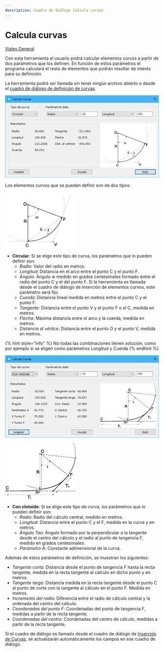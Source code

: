 ```yaml
---
description: Cuadro de diálogo Calcula curvas
---
```


# Calcula curvas

[Viales General](../../fichas-de-herramientas/ficha-de-herramientas-viales/viales-general.md)

Con esta herramienta el usuario podrá calcular elementos curvos a partir de dos parámetros que los definen. En función de estos parámetros el programa calculará el resto de elementos que podrán resultar de interés para su definición.

La herramienta podrá ser llamada sin tener ningún archivo abierto o desde el [cuadro de diálogo de definición de curvas](../trazado/insertar-elemento-curvo.md).

![Cuadro de di&#xE1;logo Calcula curvas circulares](../../../.gitbook/assets/image%20%28116%29.png)

Los elementos curvos que se pueden definir son de dos tipos:

![Elementos de una curva circular](../../../.gitbook/assets/circulo.gif)

* **Circular**: Si se elige este tipo de curva, los parámetros que lo pueden definir son:
  * _Radio_: Valor del radio en metros.
  * _Longitud_: Distancia en el arco entre el punto C y el punto F.
  * _Ángulo_: Ángulo w medido en grados centesimales formado entre el radio del punto C y el del punto F. Si la herramienta es llamada desde el cuadro de diálogo de Inserción de elementos curvos, este parámetro será fijo.
  * _Cuerda_: Distancia lineal medida en metros entre el punto C y el punto F.
  * _Tangente_: Distancia entre el punto V y el punto F o el C, medida en metros.
  * _Flecha_: Máxima distancia entre el arco y la cuerda, medida en metros.
  * _Distancia al vértice_: Distancia entre el punto O y el punto V, medida en metros.

{% hint style="info" %}
No todas las combinaciones tienen solución, como por ejemplo si se eligen como parámetros Longitud y Cuerda
{% endhint %}

![Cuadro de di&#xE1;logo Calcula curvas espirales](../../../.gitbook/assets/image%20%2899%29.png)

![Elementos de una clotoide](../../../.gitbook/assets/clotoideycirculo.gif)

* **Con clotoide**: Si se elige este tipo de curva, los parámetros que lo pueden definir son:
  * _Radio_: Radio del cálculo central, medido en metros.
  * _Longitud_: Distancia entre el punto C y el F, medida en la curva y en metros.
  * _Ángulo Tao_: Ángulo formado por la perpendicular a la tangente desde el centro del cálculo y el radio al punto de tangencia F, medido en grados centesimales.
  * _Parámetro A_: Constante adimensional de la curva.

Además de estos parámetros de definición, se muestran los siguientes:

* _Tangente corta_: Distancia desde el punto de tangencia F hasta la recta tangente, medida en la recta tangente al cálculo en dicho punto y en metros.
* _Tangente larga_: Distancia medida en la recta tangente desde el punto C al punto de corte con la tangente al cálculo en el punto F. Medida en metros.
* _Incremento del radio_: Diferencia entre el radio de cálculo central y la ordenada del centro del cálculo.
* _Coordenadas del punto F_: Coordenadas del punto de tangencia F, medidas a partir de la recta tangente.
* _Coordenadas del centro_: Coordenadas del centro de cálculo, medidas a partir de la recta tangente.

Si el cuadro de diálogo es llamado desde el cuadro de diálogo de [Inserción de Curvas](../trazado/insertar-elemento-curvo.md), se actualizarán automáticamente los campos en ese cuadro de diálogo.

